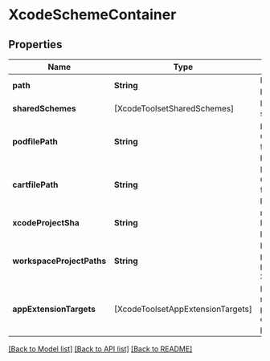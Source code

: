 # XcodeSchemeContainer

## Properties
Name | Type | Description | Notes
------------ | ------------- | ------------- | -------------
**path** | **String** | Path to project | 
**sharedSchemes** | [XcodeToolsetSharedSchemes] | Project schemes | 
**podfilePath** | **String** | Path to CocoaPods file, if present | [optional] 
**cartfilePath** | **String** | Path to Carthage file, if present | [optional] 
**xcodeProjectSha** | **String** | repo object Id of the pbxproject | [optional] 
**workspaceProjectPaths** | **String** | Related projects paths for xcworkspace | [optional] 
**appExtensionTargets** | [XcodeToolsetAppExtensionTargets] | Information regarding project app extensions, if present | [optional] 

[[Back to Model list]](../README.md#documentation-for-models) [[Back to API list]](../README.md#documentation-for-api-endpoints) [[Back to README]](../README.md)


